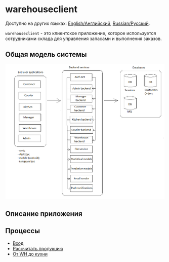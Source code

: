 # warehouseclient

Доступно на других языках: [English/Английский](warehouseclient.md), [Russian/Русский](warehouseclient.ru.md). 

`warehouseclient` - это клиентское приложение, которое используется сотрудниками склада для управления запасами и выполнения заказов.

## Общая модель системы 

![system_overall](../img/system_overall.png)

## Описание приложения

## Процессы 

- [Вход](../processes/customer/signin.ru.md)
- [Рассчитать продукцию](../processes/warehouse/calculateproducts.md)
- [От WH до кухни](../processes/warehouse/fromwhtokitchen.md)
